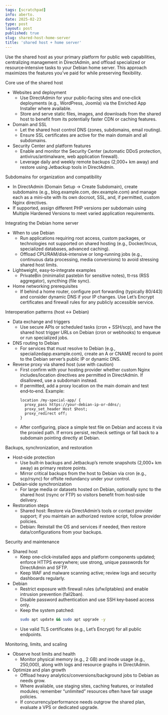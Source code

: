 ```yaml
---
tags: [scratchpad]
info: aberto.
date: 2025-02-23
type: post
layout: post
published: true
slug: shared-host-home-server
title: 'shared host + home server'
---
```

Use the shared host as your primary platform for public web capabilities, centralizing management in DirectAdmin, and offload specialized or resource‑intensive tasks to your Debian home server. This approach maximizes the features you’ve paid for while preserving flexibility.

Core use of the shared host
- Websites and deployment
  - Use DirectAdmin for your public‑facing sites and one‑click deployments (e.g., WordPress, Joomla) via the Enriched App Installer where available.
  - Store and serve static files, images, and downloads from the shared host to benefit from its potentially faster CDN or caching features.
- Domain and SSL
  - Let the shared host control DNS (zones, subdomains, email routing).
  - Ensure SSL certificates are active for the main domain and all subdomains.
- Security Center and platform features
  - Enable and monitor the Security Center (automatic DDoS protection, antivirus/antimalware, web application firewall).
  - Leverage daily and weekly remote backups (2,000+ km away) and restore using Jetbackup tools in DirectAdmin.

Subdomains for organization and compatibility
- In DirectAdmin (Domain Setup → Create Subdomain), create subdomains (e.g., blog.example.com, dev.example.com) and manage each as a mini‑site with its own docroot, SSL, and, if permitted, custom Nginx directives.
- If supported, assign different PHP versions per subdomain using Multiple Hardened Versions to meet varied application requirements.

Integrating the Debian home server
- When to use Debian
  - Run applications requiring root access, custom packages, or technologies not supported on shared hosting (e.g., Docker/Incus, specialized databases, advanced caching).
  - Offload CPU/RAM/disk‑intensive or long‑running jobs (e.g., continuous data processing, media conversions) to avoid stressing shared host limits.
- Lightweight, easy‑to‑integrate examples
  - PrivateBin (minimalist pastebin for sensitive notes), tt‑rss (RSS aggregator), syncthing (file sync).
- Home networking prerequisites
  - If behind a home router, configure port forwarding (typically 80/443) and consider dynamic DNS if your IP changes. Use Let’s Encrypt certificates and firewall rules for any publicly accessible service.

Interoperation patterns (host ↔ Debian)
- Data exchange and triggers
  - Use secure APIs or scheduled tasks (cron + SSH/scp), and have the shared host trigger URLs on Debian (cron or webhooks) to enqueue or run specialized jobs.
- DNS routing to Debian
  - For services that must resolve to Debian (e.g., specializedapp.example.com), create an A or CNAME record to point to the Debian server’s public IP or dynamic DNS.
- Reverse proxy via shared host (use with caution)
  - First confirm with your hosting provider whether custom Nginx includes/location directives are permitted in DirectAdmin. If disallowed, use a subdomain instead.
  - If permitted, add a proxy location on the main domain and test end‑to‑end. Example:
    ```nginx
    location /my-special-app/ {
      proxy_pass https://your-debian-ip-or-ddns/;
      proxy_set_header Host $host;
      proxy_redirect off;
    }
    ```
  - After configuring, place a simple test file on Debian and access it via the proxied path. If errors persist, recheck settings or fall back to a subdomain pointing directly at Debian.

Backups, synchronization, and restoration
- Host‑side protection
  - Use built‑in backups and Jetbackup’s remote snapshots (2,000+ km away) as primary restore points.
  - Mirror critical backups from the host to Debian via cron (e.g., scp/rsync) for offsite redundancy under your control.
- Debian‑side synchronization
  - For large media or datasets hosted on Debian, optionally sync to the shared host (rsync or FTP) so visitors benefit from host‑side delivery.
- Restoration steps
  - Shared host: Restore via DirectAdmin’s tools or contact provider support; if you maintain an authorized restore script, follow provider policies.
  - Debian: Reinstall the OS and services if needed, then restore data/configurations from your backups.

Security and maintenance
- Shared host
  - Keep one‑click‑installed apps and platform components updated; enforce HTTPS everywhere; use strong, unique passwords for DirectAdmin and SFTP.
  - Keep WAF and malware scanning active; review logs and security dashboards regularly.
- Debian
  - Restrict exposure with firewall rules (ufw/iptables) and enable intrusion prevention (fail2ban).
  - Disable password authentication and use SSH key‑based access only.
  - Keep the system patched:
    ```bash
    sudo apt update && sudo apt upgrade -y
    ```
  - Use valid TLS certificates (e.g., Let’s Encrypt) for all public endpoints.

Monitoring, limits, and scaling
- Observe host limits and health
  - Monitor physical memory (e.g., 2 GB) and inode usage (e.g., 250,000), along with logs and resource graphs in DirectAdmin.
- Optimize and plan growth
  - Offload heavy analytics/conversions/background jobs to Debian as needs grow.
  - Where available, use staging sites, caching features, or installed modules; remember “unlimited” resources often have fair usage policies.
  - If concurrency/performance needs outgrow the shared plan, evaluate a VPS or dedicated upgrade.
